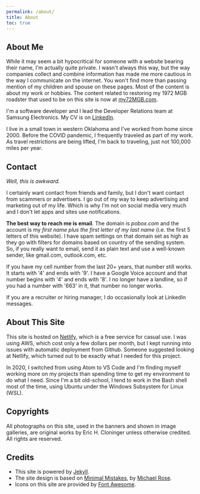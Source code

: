 ```yaml
---
permalink: /about/
title: About
toc: true
---
```


## About Me

While it may seem a bit hypocritical for someone with a website bearing their name, I'm actually quite private. I wasn't always this way, but the way companies collect and combine information has made me more cautious in the way I communicate on the internet. You won't find more than passing mention of my children and spouse on these pages. Most of the content is about my work or hobbies. The content related to restoring my 1972 MGB roadster that used to be on this site is now at [my72MGB.com](https://my72mgb.com).

I'm a software developer and I lead the Developer Relations team at Samsung Electronics. My CV is on [LinkedIn](https://www.linkedin.com/in/ericcloninger/).

I live in a small town in western Oklahoma and I've worked from home since 2000. Before the COVID pandemic, I frequently traveled as part of my work. As travel restrictions are being lifted, I'm back to traveling, just not 100,000 miles per year.

## Contact

*Well, this is awkward.*

I certainly want contact from friends and family, but I don't want contact from scammers or advertisers. I go
out of my way to keep advertising and marketing out of my life. Which is why I'm not on social media very much and 
I don't let apps and sites use notifications.

**The best way to reach me is email**. The domain is *pobox.com* and the account is my *first name plus
the first letter of my last name* (i.e. the first 5 letters of this website). I have spam settings on that domain
set as high as they go with filters for domains based on country of the sending system. So, if you really want to 
email, send it as plain text and use a well-known sender, like gmail.com, outlook.com, etc.

If you have my cell number from the last 20+ years, that number still works. It starts with '4' and ends with '9'.
I have a Google Voice account and that number begins with '4' and ends with '8'. I no longer have a landline, so 
if you had a number with '663' in it, that number no longer works.

If you are a recruiter or hiring manager, I do occasionally look at LinkedIn messages.

## About This Site

This site is hosted on [Netlify](/blog/hooray-for-netlify/), which is a free service for casual use. I was using AWS, which cost only a few dollars per month, but I kept running into issues with automatic deployment from Github. Someone suggested looking at Netlify, which turned out to be exactly what I needed for this project. 

In 2020, I switched from using Atom to VS Code and I'm finding myself working more on my projects than spending time to get my environment to do what I need. Since I'm a bit old-school, I tend to work in the Bash shell most of the time, using Ubuntu under the Windows Subsystem for Linux (WSL).

## Copyrights

All photographs on this site, used in the banners and shown in image galleries, are original works by Eric H. Cloninger unless otherwise credited. All rights are reserved.

## Credits

* This site is powered by [Jekyll](https://jekyllrb.com/).
* The site design is based on [Minimal Mistakes](https://github.com/mmistakes/minimal-mistakes), by [Michael Rose](https://mademistakes.com/).
* Icons on this site are provided by [Font Awesome](https://fontawesome.com/).
